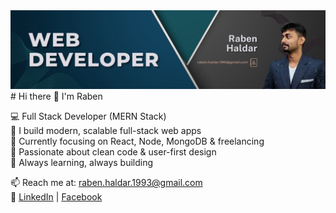 <img src="https://github.com/Raben1997/Raben1997/blob/main/Raben%20Haldar.png" alt="Mokkapps GitHub README header image">
# Hi there 👋 I'm Raben

💻 Full Stack Developer (MERN Stack)  
🚀 I build modern, scalable full-stack web apps  
🌱 Currently focusing on React, Node, MongoDB & freelancing  
🎯 Passionate about clean code & user-first design  
🧩 Always learning, always building

📫 Reach me at: [raben.haldar.1993@gmail.com](mailto:raben.haldar.1993@gmail.com)  
🔗 [LinkedIn](https://linkedin.com/in/rabenhaldar) | [Facebook](https://facebook.com/rabenhaldar97)

